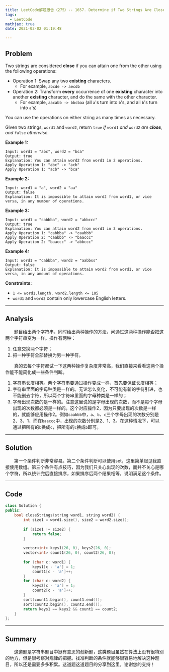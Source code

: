 ```yaml
---
title: LeetCode解题报告（275）-- 1657. Determine if Two Strings Are Close
tags:
  - LeetCode
mathjax: true
date: 2021-02-02 01:19:48

---
```


## Problem

Two strings are considered **close** if you can attain one from the other using the following operations:

- Operation 1: Swap any two **existing** characters.
  - For example, `abcde -> aecdb`
- Operation 2: Transform **every** occurrence of one **existing** character into another **existing** character, and do the same with the other character.
  - For example, `aacabb -> bbcbaa` (all `a`'s turn into `b`'s, and all `b`'s turn into `a`'s)

You can use the operations on either string as many times as necessary.

Given two strings, `word1` and `word2`, return `true` *if* `word1` *and* `word2` *are **close**, and* `false` *otherwise.*

<!-- more -->

**Example 1:**

```
Input: word1 = "abc", word2 = "bca"
Output: true
Explanation: You can attain word2 from word1 in 2 operations.
Apply Operation 1: "abc" -> "acb"
Apply Operation 1: "acb" -> "bca"
```

**Example 2:**

```
Input: word1 = "a", word2 = "aa"
Output: false
Explanation: It is impossible to attain word2 from word1, or vice versa, in any number of operations.
```

**Example 3:**

```
Input: word1 = "cabbba", word2 = "abbccc"
Output: true
Explanation: You can attain word2 from word1 in 3 operations.
Apply Operation 1: "cabbba" -> "caabbb"
Apply Operation 2: "caabbb" -> "baaccc"
Apply Operation 2: "baaccc" -> "abbccc"
```

**Example 4:**

```
Input: word1 = "cabbba", word2 = "aabbss"
Output: false
Explanation: It is impossible to attain word2 from word1, or vice versa, in any amount of operations.
```

**Constraints:**

- `1 <= word1.length, word2.length <= 105`
- `word1` and `word2` contain only lowercase English letters.

------

## Analysis

&emsp;&emsp;题目给出两个字符串，同时给出两种操作的方法，问通过这两种操作能否把这两个字符串变为一样。操作有两种：

1. 任意交换两个字符；
2. 把一种字符全部替换为另一种字符。

&emsp;&emsp;真的去每个字符都试一下这两种操作复杂度非常高，我们直接来看看这两个操作能不能简化成一些条件判断。

1. 字符串长度相等。两个字符串要通过操作变成一样，首先要保证长度相等；
2. 字符串里面的字母种类是一样的。无论怎么变化，不可能有新的字符引进，也不能删去字符，所以两个字符串里面的字母种类是一样的；
3. 字母出现次数的是一样的。注意这里说的是字母出现的次数，而不是每个字母出现的次数都必须是一样的。这个对应操作2，因为只要出现的次数是一样的，就能够应用操作2。例如`caabbb`中，`a`、`b`、`c`三个字母出现的次数分别是2、3、1，而在`baaccc`中，出现的次数分别是2、1、3。在这种情况下，可以通过把所有的`b`换成`c`，把所有的`c`换成`b`即可。

------

## Solution

&emsp;&emsp;第一个条件判断非常容易。第二个条件判断可以使用set，这里简单起见我直接使用数组。第三个条件有点技巧，因为我们只关心出现的次数，而并不关心是哪个字符，所以统计完后直接排序，如果排序后两个结果相等，说明满足这个条件。

------

## Code

```c++
class Solution {
public:
    bool closeStrings(string word1, string word2) {
        int size1 = word1.size(), size2 = word2.size();
        
        if (size1 != size2) {
            return false;
        }
        
        vector<int> keys1(26, 0), keys2(26, 0);
        vector<int> count1(26, 0), count2(26, 0);
        
        for (char c: word1) {
            keys1[c - 'a'] = 1;
            count1[c - 'a']++;
        }
        for (char c: word2) {
            keys2[c - 'a'] = 1;
            count2[c - 'a']++;
        }
        sort(count1.begin(), count1.end());
        sort(count2.begin(), count2.end());
        return keys1 == keys2 && count1 == count2;
    }
};
```

------

## Summary

&emsp;&emsp;这道题是字符串题目中挺有意思的创新题，这类题目虽然在算法上没有很特别的地方，但是很考察对规律的把握。找准判断的条件就能够很容易地解决这种题目，所以还是需要多多积累。这道题这道题目的分享到这里，谢谢您的支持！
